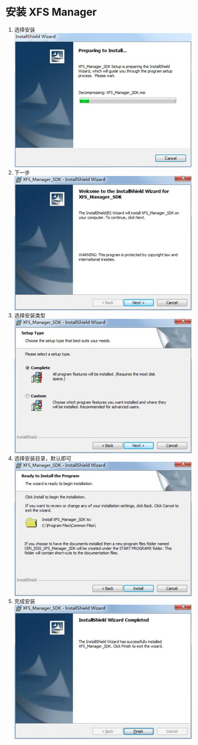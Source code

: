 # 安装 XFS Manager

1. 选择安装
   ![](/assets/xfs-1.jpg)
2. 下一步
   ![](/assets/xfs-2.jpg)
3. 选择安装类型
   ![](/assets/xfs-3.jpg)
4. 选择安装目录，默认即可
   ![](/assets/xfs-4.jpg)
5. 完成安装
   ![](/assets/xfs-5.jpg)



